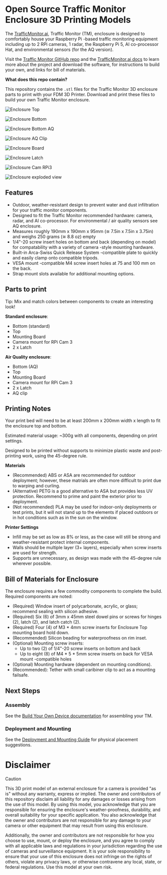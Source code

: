 # Open Source Traffic Monitor Enclosure 3D Printing Models

The [TrafficMonitor.ai](https://www.trafficmonitor.ai), Traffic Monitor (TM), enclosure is designed to comfortably house your Raspberry Pi -based traffic monitoring equipment including up to 2 RPi cameras, 1 radar, the Raspberry Pi 5, AI co-processor Hat, and environmental sensors (for the AQ version).

Visit the [Traffic Monitor GitHub repo](https://github.com/glossyio/traffic-monitor) and the [TrafficMonitor.ai docs](https://docs.trafficmonitor.ai) to learn more about the project and download the software, for instructions to build your own, and links for bill of materials.

**What does this repo contain?**

This repository contains the `.stl` files for the Traffic Monitor 3D enclosure parts to print with your FDM 3D Printer. Download and print these files to build your own Traffic Monitor enclosure.


![Enclosure Top](static/img/tm-encl-top-mk1.png)

![Enclosure Bottom](static/img/tm-encl-bottom-mk1.png)

![Enclosure Bottom AQ](static/img/tm-encl-bottom-aq-mk1.png)

![Enclosure AQ Clip](static/img/tm-encl-aqclip-mk1.png)

![Enclosure Board](static/img/tm-encl-board-mk1.png)

![Enclosure Latch](static/img/tm-encl-latch-mk1.png)

![Enclosure Cam RPi3](static/img/tm-cam-rpi3-mk1.png)

![Enclosure exploded view](static/img/tm-mark1-exploded-view-bg_white.png)

## Features

- Outdoor, weather-resistant design to prevent water and dust infiltration for your traffic monitor components.
- Designed to fit the Traffic Monitor recommended hardware: camera, radar, and AI co-processor. For environmental / air quality sensors see AQ enclosure.
- Measures roughly 190mm x 190mm x 95mm (≅ 7.5in x 7.5in x 3.75in) and weighs 250 grams (≅ 8.8 oz) empty
- 1/4"-20 screw insert holes on bottom and back (depending on model) for compatability with a variety of camera -style mounting hardware.
- Built-in Arca-Swiss Quick Release System -compatible plate to quickly and easily clamp onto compatible tripods.
- VESA mount -compatible M4 screw insert holes at 75 and 100 mm on the back.
- Strap mount slots available for additional mounting options. 

## Parts to print

Tip: Mix and match colors between components to create an interesting look! 

**Standard enclosure**:
- Bottom (standard)
- Top
- Mounting Board
- Camera mount for RPi Cam 3
- 2 x Latch

**Air Quality enclosure**:
- Bottom (AQ)
- Top
- Mounting Board
- Camera mount for RPi Cam 3
- 2 x Latch
- AQ clip

## Printing Notes

Your print bed will need to be at least 200mm x 200mm width x length to fit the enclosure top and bottom.

Estimated material usage: ~300g with all components, depending on print settings.

Designed to be printed without supports to minimize plastic waste and post-printing work, using the 45-degree rule.

**Materials**

- (Recommended) ABS or ASA are recommended for outdoor deployment; however, these matrials are often more difficult to print due to warping and curling.
- (Alternative) PETG is a good alternative to ASA but provides less UV protection. Recommend to prime and paint the exterior prior to deployment.
- (Not recommended) PLA may be used for indoor-only deployments or test prints, but it will not stand up to the elements if placed outdoors or in hot conditions such as in the sun on the window.

**Printer Settings**

- Infill may be set as low as 8% or less, as the case will still be strong and weather-resistant protect internal components.
- Walls should be multiple layer (3+ layers), especially when screw inserts are used for strength.
- Supports are unnecessary, as design was made with the 45-degree rule wherever possible.

## Bill of Materials for Enclosure

The enclosure requires a few commodity components to complete the build.  Required components are noted:

- (Required) Window insert of polycarbonate, acrylic, or glass; recommend sealing with silicon adhesive.
- (Required) Six (6) of 3mm x 45mm steel dowel pins or screws for hinges (2), latch (2), and latch catch (2).
- (Required) Four (4) of M3 * 4mm screw inserts for Enclosure Top mounting board hold down.
- (Recommended) Silicon beading for waterproofness on rim inset.
- (Optional) Mounting screw inserts:
    - Up to two (2) of 1/4"-20 screw inserts on bottom and back
    - Up to eight (8) of M4 * 5 * 5mm screw inserts on back for VESA mount -compatible holes
- (Optional) Mounting hardware (dependent on mounting conditions).
- (Recommended): Tether with small caribiner clip to act as a mounting failsafe.

## Next Steps

### Assembly

See the [Build Your Own Device documentation](https://docs.trafficmonitor.ai/build-your-own-device-diy) for assembling your TM.

### Deployment and Mounting

See the [Deployment and Mounting Guide](https://docs.trafficmonitor.ai/deployment-and-mounting-guide) for physical placement suggestions.

# Disclaimer

> [!CAUTION]
>
> This 3D print model of an external enclosure for a camera is provided "as is" without any warranty, express or implied. The owner and contributors of this repository disclaim all liability for any damages or losses arising from the use of this model. By using this model, you acknowledge that you are responsible for ensuring the enclosure's weather-proofness, durability, and overall suitability for your specific application. You also acknowledge that the owner and contributors are not responsible for any damage to your camera or other equipment that may result from using this enclosure. 
>
> Additionally, the owner and contributors are not responsible for how you choose to use, mount, or deploy the enclosure, and you agree to comply with all applicable laws and regulations in your jurisdiction regarding the use of cameras and surveillance equipment. It is your sole responsibility to ensure that your use of this enclosure does not infringe on the rights of others, violate any privacy laws, or otherwise contravene any local, state, or federal regulations. Use this model at your own risk.